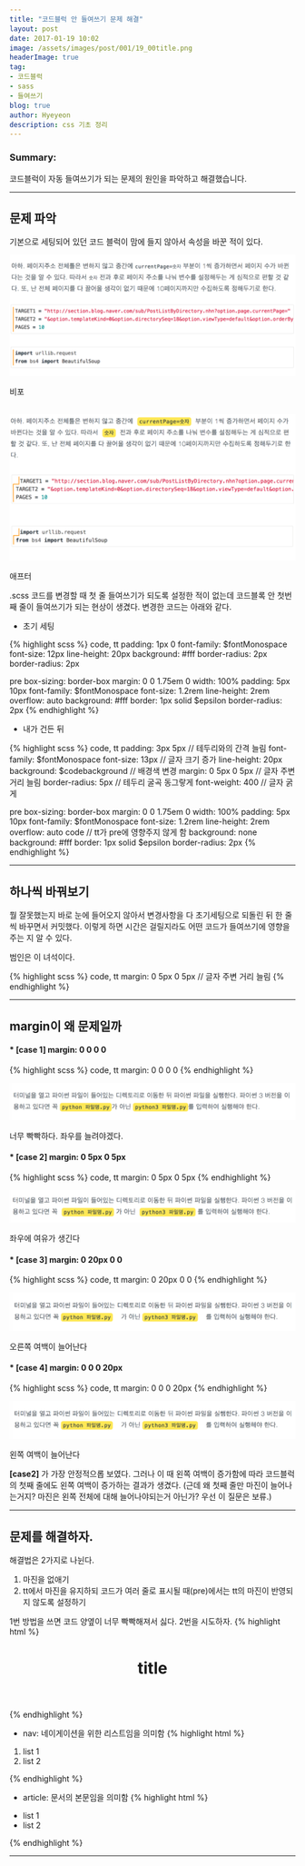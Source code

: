 ```yaml
---
title: "코드블럭 안 들여쓰기 문제 해결"
layout: post
date: 2017-01-19 10:02
image: /assets/images/post/001/19_00title.png
headerImage: true
tag:
- 코드블럭
- sass
- 들여쓰기
blog: true
author: Hyeyeon
description: css 기초 정리
---
```


### Summary:

코드블럭이 자동 들여쓰기가 되는 문제의 원인을 파악하고 해결했습니다.

---



## 문제 파악

기본으로 세팅되어 있던 코드 블럭이 맘에 들지 않아서 속성을 바꾼 적이 있다.

![pic1](/assets/images/post/001/19_01.png)
<figcaption class="caption">비포</figcaption>

<br>

![pic2](/assets/images/post/001/19_02.png)
<figcaption class="caption">애프터</figcaption>


.scss 코드를 변경할 때 첫 줄 들여쓰기가 되도록 설정한 적이 없는데 코드블록 안 첫번째 줄이 들여쓰기가 되는 현상이 생겼다. 변경한 코드는 아래와 같다.


* 초기 세팅

{% highlight scss %}
code,
tt
	padding: 1px 0
	font-family: $fontMonospace
	font-size: 12px
	line-height: 20px
	background: #fff
	border-radius: 2px
	border-radius: 2px

pre
	box-sizing: border-box
	margin: 0 0 1.75em 0
	width: 100%
	padding: 5px 10px
	font-family: $fontMonospace
	font-size: 1.2rem
	line-height: 2rem
	overflow: auto
	background: #fff
	border: 1px solid $epsilon
	border-radius: 2px
{% endhighlight %}

* 내가 건든 뒤

{% highlight scss %}
code,
tt
	padding: 3px 5px               // 테두리와의 간격 늘림
	font-family: $fontMonospace
	font-size: 13px                // 글자 크기 증가
	line-height: 20px
	background: $codebackground    // 배경색 변경
	margin: 0 5px 0 5px            // 글자 주변 거리 늘림
	border-radius: 5px             // 테두리 굴곡 동그랗게
	font-weight: 400               // 글자 굵게

pre
	box-sizing: border-box
	margin: 0 0 1.75em 0
	width: 100%
	padding: 5px 10px
	font-family: $fontMonospace
	font-size: 1.2rem
	line-height: 2rem
	overflow: auto
	code                           // tt가 pre에 영향주지 않게 함
		background: none
	background: #fff
	border: 1px solid $epsilon
	border-radius: 2px
{% endhighlight %}

---

## 하나씩 바꿔보기

뭘 잘못했는지 바로 눈에 들어오지 않아서 변경사항을 다 초기세팅으로 되돌린 뒤 한 줄씩 바꾸면서 커밋했다. 이렇게 하면 시간은 걸릴지라도 어떤 코드가 들여쓰기에 영향을 주는 지 알 수 있다.

범인은 이 녀석이다.

{% highlight scss %}
code,
tt
	margin: 0 5px 0 5px            // 글자 주변 거리 늘림
{% endhighlight %}

---

## margin이 왜 문제일까

#### * [case 1] margin: 0 0 0 0

{% highlight scss %}
code,
tt
	margin: 0 0 0 0
{% endhighlight %}

![pic3](/assets/images/post/001/19_03.png)
<figcaption class="caption">너무 빡빡하다. 좌우를 늘려야겠다.</figcaption>


#### * [case 2] margin: 0 5px 0 5px

{% highlight scss %}
code,
tt
	margin: 0 5px 0 5px
{% endhighlight %}

![pic4](/assets/images/post/001/19_04.png)
<figcaption class="caption">좌우에 여유가 생긴다</figcaption>


#### * [case 3] margin: 0 20px 0 0

{% highlight scss %}
code,
tt
	margin: 0 20px 0 0
{% endhighlight %}

![pic5](/assets/images/post/001/19_05.png)
<figcaption class="caption">오른쪽 여백이 늘어난다</figcaption>

#### * [case 4] margin: 0 0 0 20px

{% highlight scss %}
code,
tt
	margin: 0 0 0 20px
{% endhighlight %}

![pic5](/assets/images/post/001/19_05.png)
<figcaption class="caption">왼쪽 여백이 늘어난다</figcaption>

**[case2]** 가 가장 안정적으롭 보였다. 그러나 이 때 왼쪽 여백이 증가함에 따라 코드블럭의 첫째 줄에도 왼쪽 여백이 증가하는 결과가 생겼다. (근데 왜 첫째 줄만 마진이 늘어나는거지? 마진은 왼쪽 전체에 대해 늘어나야되는거 아닌가? 우선 이 질문은 보류.)

---

## 문제를 해결하자.

해결법은 2가지로 나뉜다.

1. 마진을 없애기
2. tt에서 마진을 유지하되 코드가 여러 줄로 표시될 때(pre)에서는 tt의 마진이 반영되지 않도록 설정하기

1번 방법을 쓰면 코드 양옆이 너무 빡빡해져서 싫다. 2번을 시도하자.
{% highlight html %}
<header>
  <h1>title</h1>
</header>
{% endhighlight %}

* nav: 네이게이션을 위한 리스트임을 의미함
{% highlight html %}
<nav>
  <ol>
    <li>list 1</li>
    <li>list 2</li>
  </ol>
</nav>
{% endhighlight %}

* article: 문서의 본문임을 의미함
{% highlight html %}
<article>
  <ul>
    <li>list 1</li>
    <li>list 2</li>
  </ul>
</article>
{% endhighlight %}

---
